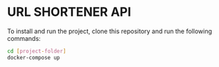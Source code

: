 # URL SHORTENER API

To install and run the project, clone this repository and run the following commands:

```bash
cd [project-folder]
docker-compose up
```
